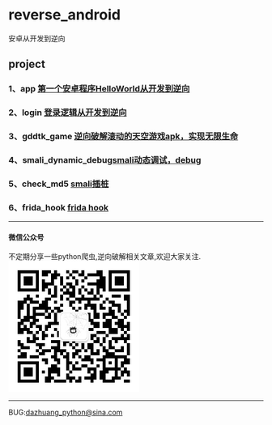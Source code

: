 # reverse_android
安卓从开发到逆向
## project
### 1、app [第一个安卓程序HelloWorld从开发到逆向](https://github.com/freedom-wy/reverse_android/tree/master/project/app)
### 2、login [登录逻辑从开发到逆向](https://github.com/freedom-wy/reverse_android/tree/master/project/login)
### 3、gddtk_game [逆向破解滚动的天空游戏apk，实现无限生命](https://github.com/freedom-wy/reverse_android/tree/master/project/gddtk_game)
### 4、smali_dynamic_debug[smali动态调试，debug](https://github.com/freedom-wy/reverse_android/tree/master/project/smali_dynamic_debug)
### 5、check_md5 [smali插桩](https://github.com/freedom-wy/reverse_android/tree/master/project/check_md5)
### 6、frida_hook [frida hook](https://github.com/freedom-wy/reverse_android/tree/master/project/frida_hook)
***
#### 微信公众号
不定期分享一些python爬虫,逆向破解相关文章,欢迎大家关注.  
![微信公众号](image/gongzhonghao.jpg)
***
BUG:dazhuang_python@sina.com

